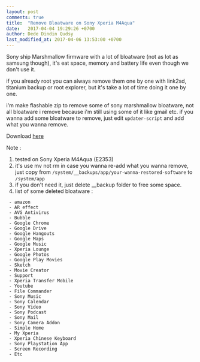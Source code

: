 ```yaml
---
layout: post
comments: true
title:  "Remove Bloatware on Sony Xperia M4Aqua"
date:   2017-04-04 19:29:26 +0700
author: Dede Dindin Qudsy
last_modified_at: 2017-04-06 13:53:00 +0700
---
```

Sony ship Marshmallow firmware with a lot of bloatware (not as lot as samsung though), it's eat space, memory and battery life even though we don't use it.

if you already root you can always remove them one by one with link2sd, titanium backup or root explorer, but it's take a lot of time doing it one by one.

i'm make flashable zip to remove some of sony marshmallow bloatware, not all bloatware i remove because i'm still using some of it like gmail etc. if you wanna add some bloatware to remove, just edit `updater-script` and add what you wanna remove.

Download [here](https://www.androidfilehost.com/?fid=745425885120722283)

Note :
1. tested on Sony Xperia M4Aqua (E2353)
2. it's use mv not rm in case you wanna re-add what you wanna remove, just copy from ``/system/__backups/app/your-wanna-restored-software`` to ``/system/app``
3. if you don't need it, just delete __backup folder to free some space.
4. list of some deleted bloatware :

```
 - amazon
 - AR effect
 - AVG Antivirus
 - Bubble
 - Google Chrome
 - Google Drive
 - Google Hangouts
 - Google Maps
 - Google Music
 - Xperia Lounge
 - Google Photos
 - Google Play Movies
 - Sketch
 - Movie Creator
 - Support
 - Xperia Transfer Mobile
 - Youtube
 - File Commander
 - Sony Music
 - Sony Calendar
 - Sony Video
 - Sony Podcast
 - Sony Mail
 - Sony Camera Addon
 - Simple Home
 - My Xperia
 - Xperia Chinese Keyboard
 - Sony Playstation App
 - Screen Recording
 - Etc
 
```
